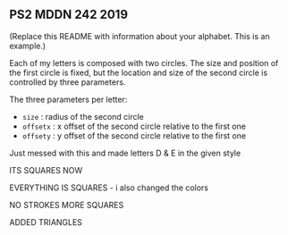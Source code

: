 ## PS2 MDDN 242 2019

(Replace this README with information about your alphabet. This is an example.)

Each of my letters is composed with two circles. The size and position of the first circle is fixed, but the location and size of the second circle is controlled by three parameters.

The three parameters per letter:
  * `size` : radius of the second circle
  * `offsetx` : x offset of the second circle relative to the first one
  * `offsety` : y offset of the second circle relative to the first one

 Just messed with this and made letters D & E in the given style

ITS SQUARES NOW

EVERYTHING IS SQUARES - i also changed the colors

NO STROKES MORE SQUARES

ADDED TRIANGLES